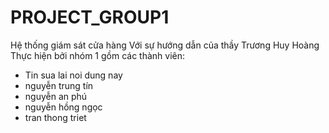 # PROJECT_GROUP1
Hệ thống giám sát cửa hàng
Với sự hướng dẫn của thầy Trương Huy Hoàng
Thực hiện bởi nhóm 1 gồm các thành viên:
- Tin sua lai noi dung nay
- nguyễn trung tín 
- nguyễn an phú
- nguyễn hồng ngọc
- tran thong triet
